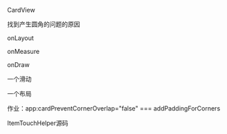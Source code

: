 CardView



找到产生圆角的问题的原因









onLayout

onMeasure

onDraw



一个滑动

一个布局





作业：app:cardPreventCornerOverlap="false"  === addPaddingForCorners

ItemTouchHelper源码